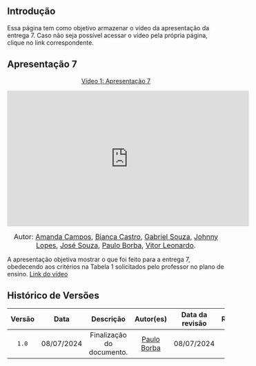 ## Introdução

Essa página tem como objetivo armazenar o vídeo da apresentação da entrega 7. Caso não seja possível acessar o vídeo pela própria página, clique no link correspondente.

## Apresentação 7
<div align="center">
<p style="text-align: center"><a href="" target="blanket">Vídeo 1: Apresentação 7</a></p>
</div>

<iframe width="560" height="315" src="https://www.youtube.com/embed/jwBKPPGBK8I?si=mXHUZZRctQnbihxV" title="YouTube video player" frameborder="0" allow="accelerometer; autoplay; clipboard-write; encrypted-media; gyroscope; picture-in-picture; web-share" referrerpolicy="strict-origin-when-cross-origin" allowfullscreen></iframe>

<font size="3"><p style="text-align: center">Autor: [Amanda Campos](https://github.com/acamposs), [Bianca Castro](https://github.com/BiancaPatrocinio7), [Gabriel Souza](https://github.com/GabrielMS00), [Johnny Lopes](https://github.com/JohnnyLopess), [José Souza](https://github.com/JoseFilipi), [Paulo Borba](https://github.com/paulohborba), [Vitor Leonardo](https://github.com/vitorfleonardo).</p></font>


A apresentação objetiva mostrar o que foi feito para a entrega 7, obedecendo aos critérios na Tabela 1 solicitados pelo professor no plano de ensino. [Link do vídeo](https://www.youtube.com/embed/TTnMrcIVM5U?si=0v_8LNB4ZdX_F6U5)

## Histórico de Versões

| Versão | Data | Descrição | Autor(es) | Data da revisão | Revisor(es) |
| :--: | :--: | :--: | :--: | :--: | :--: |
|`1.0` | 08/07/2024 | Finalização do documento. |[Paulo Borba](https://github.com/paulohborba) | 08/07/2024 | [Amanda Campos](https://github.com/acamposs) |
